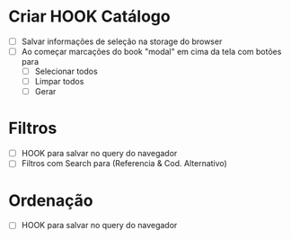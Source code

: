 # Criar HOOK Catálogo

- [ ] Salvar informações de seleção na storage do browser
- [ ] Ao começar marcações do book "modal" em cima da tela com botões para
  - [ ] Selecionar todos
  - [ ] Limpar todos
  - [ ] Gerar

# Filtros

- [ ] HOOK para salvar no query do navegador
- [ ] Filtros com Search para (Referencia & Cod. Alternativo)

# Ordenação

- [ ] HOOK para salvar no query do navegador

